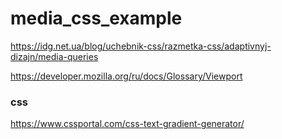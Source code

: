 # media_css_example

https://idg.net.ua/blog/uchebnik-css/razmetka-css/adaptivnyj-dizajn/media-queries

https://developer.mozilla.org/ru/docs/Glossary/Viewport

### css

https://www.cssportal.com/css-text-gradient-generator/

